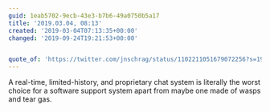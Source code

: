 ```yaml
---
guid: 1eab5702-9ecb-43e3-b7b6-49a0750b5a17
title: '2019.03.04, 08:13'
created: '2019-03-04T07:13:35+00:00'
changed: '2019-09-24T19:21:53+00:00'


quote_of: 'https://twitter.com/jnschrag/status/1102211051679072256?s=19'
---
```


A real-time, limited-history, and proprietary chat system is literally the worst choice for a software support system apart from maybe one made of wasps and tear gas.
